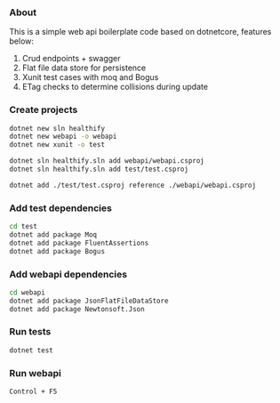### About
This is a simple web api boilerplate code based on dotnetcore, features below:
1. Crud endpoints + swagger
2. Flat file data store for persistence
3. Xunit test cases with moq and Bogus
4. ETag checks to determine collisions during update

### Create projects
```sh
dotnet new sln healthify
dotnet new webapi -o webapi
dotnet new xunit -o test

dotnet sln healthify.sln add webapi/webapi.csproj
dotnet sln healthify.sln add test/test.csproj

dotnet add ./test/test.csproj reference ./webapi/webapi.csproj
```

### Add test dependencies
```sh
cd test
dotnet add package Moq
dotnet add package FluentAssertions
dotnet add package Bogus
```

### Add webapi dependencies
```sh
cd webapi
dotnet add package JsonFlatFileDataStore
dotnet add package Newtonsoft.Json
```

### Run tests
```sh
dotnet test
```

### Run webapi
```sh
Control + F5
```